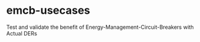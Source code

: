 # emcb-usecases
 Test and validate the benefit of Energy-Management-Circuit-Breakers with Actual DERs

